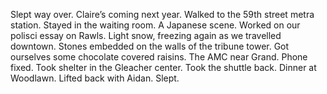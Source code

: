 Slept way over. Claire’s coming next year. Walked to the 59th street metra station. Stayed in the waiting room. A Japanese scene. Worked on our polisci essay on Rawls. Light snow, freezing again as we travelled downtown. Stones embedded on the walls of the tribune tower. Got ourselves some chocolate covered raisins. The AMC near Grand. Phone fixed. Took shelter in the Gleacher center. Took the shuttle back. Dinner at Woodlawn. Lifted back with Aidan. Slept.